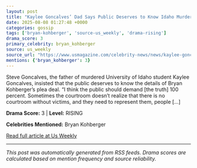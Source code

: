 ```yaml
---
layout: post
title: "Kaylee Goncalves’ Dad Says Public Deserves to Know Idaho Murders Details"
date: 2025-08-08 01:27:48 +0000
categories: gossip
tags: ['bryan-kohberger', 'source-us_weekly', 'drama-rising']
drama_score: 3
primary_celebrity: bryan_kohberger
source: us_weekly
source_url: "https://www.usmagazine.com/celebrity-news/news/kaylee-goncalves-dad-demands-truth-about-idaho-murders-case/"
mentions: {'bryan_kohberger': 3}
---
```


Steve Goncalves, the father of murdered University of Idaho student Kaylee Goncalves, insisted that the public deserves to know the details of Bryan Kohberger’s plea deal. “I think the public should demand [the truth] 100 percent. Sometimes the courtroom doesn’t realize that there is no courtroom without victims, and they need to represent them, people [&#8230;]

**Drama Score:** 3 | **Level:** RISING

**Celebrities Mentioned:** Bryan Kohberger

[Read full article at Us Weekly](https://www.usmagazine.com/celebrity-news/news/kaylee-goncalves-dad-demands-truth-about-idaho-murders-case/)

---
*This post was automatically generated from RSS feeds. Drama scores are calculated based on mention frequency and source reliability.*
